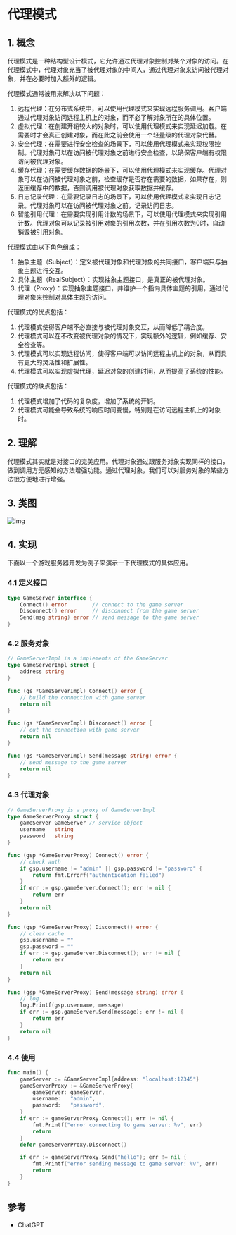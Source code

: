 # 代理模式

## 1. 概念

代理模式是一种结构型设计模式，它允许通过代理对象控制对某个对象的访问。在代理模式中，代理对象充当了被代理对象的中间人，通过代理对象来访问被代理对象，并在必要时加入额外的逻辑。

代理模式通常被用来解决以下问题：

1. 远程代理：在分布式系统中，可以使用代理模式来实现远程服务调用。客户端通过代理对象访问远程主机上的对象，而不必了解对象所在的具体位置。
2. 虚拟代理：在创建开销较大的对象时，可以使用代理模式来实现延迟加载。在需要时才会真正创建对象，而在此之前会使用一个轻量级的代理对象代替。
3. 安全代理：在需要进行安全检查的场景下，可以使用代理模式来实现权限控制。代理对象可以在访问被代理对象之前进行安全检查，以确保客户端有权限访问被代理对象。
4. 缓存代理：在需要缓存数据的场景下，可以使用代理模式来实现缓存。代理对象可以在访问被代理对象之前，检查缓存是否存在需要的数据，如果存在，则返回缓存中的数据，否则调用被代理对象获取数据并缓存。
5. 日志记录代理：在需要记录日志的场景下，可以使用代理模式来实现日志记录。代理对象可以在访问被代理对象之前，记录访问日志。
6. 智能引用代理：在需要实现引用计数的场景下，可以使用代理模式来实现引用计数。代理对象可以记录被引用对象的引用次数，并在引用次数为0时，自动销毁被引用对象。

代理模式由以下角色组成：

1. 抽象主题（Subject）：定义被代理对象和代理对象的共同接口，客户端只与抽象主题进行交互。
2. 具体主题（RealSubject）：实现抽象主题接口，是真正的被代理对象。
3. 代理（Proxy）：实现抽象主题接口，并维护一个指向具体主题的引用，通过代理对象来控制对具体主题的访问。

代理模式的优点包括：

1. 代理模式使得客户端不必直接与被代理对象交互，从而降低了耦合度。
2. 代理模式可以在不改变被代理对象的情况下，实现额外的逻辑，例如缓存、安全检查等。
3. 代理模式可以实现远程访问，使得客户端可以访问远程主机上的对象，从而具有更大的灵活性和扩展性。
4. 代理模式可以实现虚拟代理，延迟对象的创建时间，从而提高了系统的性能。

代理模式的缺点包括：

1. 代理模式增加了代码的复杂度，增加了系统的开销。
2. 代理模式可能会导致系统的响应时间变慢，特别是在访问远程主机上的对象时。



## 2. 理解

代理模式其实就是对接口的完美应用。代理对象通过跟服务对象实现同样的接口，做到调用方无感知的方法增强功能。通过代理对象，我们可以对服务对象的某些方法很方便地进行增强。



## 3. 类图

![img](https://cdn.jsdelivr.net/gh/hedon954/mapStorage/img/u=643016613,3753330583&fm=253&fmt=auto&app=138&f=JPEG-20230322152104639.jpeg)



## 4. 实现

下面以一个游戏服务器开发为例子来演示一下代理模式的具体应用。

### 4.1 定义接口

```go
type GameServer interface {
	Connect() error        // connect to the game server
	Disconnect() error     // disconnect from the game server
	Send(msg string) error // send message to the game server
}
```

### 4.2 服务对象

```go
// GameServerImpl is a implements of the GameServer
type GameServerImpl struct {
	address string
}

func (gs *GameServerImpl) Connect() error {
	// build the connection with game server
	return nil
}

func (gs *GameServerImpl) Disconnect() error {
	// cut the connection with game server
	return nil
}

func (gs *GameServerImpl) Send(message string) error {
	// send message to the game server
	return nil
}
```

### 4.3 代理对象

```go
// GameServerProxy is a proxy of GameServerImpl
type GameServerProxy struct {
	gameServer GameServer // service object
	username   string
	password   string
}

func (gsp *GameServerProxy) Connect() error {
	// check auth
	if gsp.username != "admin" || gsp.password != "password" {
		return fmt.Errorf("authentication failed")
	}
	if err := gsp.gameServer.Connect(); err != nil {
		return err
	}
	return nil
}

func (gsp *GameServerProxy) Disconnect() error {
	// clear cache
	gsp.username = ""
	gsp.password = ""
	if err := gsp.gameServer.Disconnect(); err != nil {
		return err
	}
	return nil
}

func (gsp *GameServerProxy) Send(message string) error {
	// log
	log.Printf(gsp.username, message)
	if err := gsp.gameServer.Send(message); err != nil {
		return err
	}
	return nil
}
```

### 4.4 使用

```go
func main() {
	gameServer := &GameServerImpl{address: "localhost:12345"}
	gameServerProxy := &GameServerProxy{
		gameServer: gameServer,
		username:   "admin",
		password:   "password",
	}
	if err := gameServerProxy.Connect(); err != nil {
		fmt.Printf("error connecting to game server: %v", err)
		return
	}
	defer gameServerProxy.Disconnect()

	if err := gameServerProxy.Send("hello"); err != nil {
		fmt.Printf("error sending message to game server: %v", err)
		return
	}
}
```






## 参考

- ChatGPT